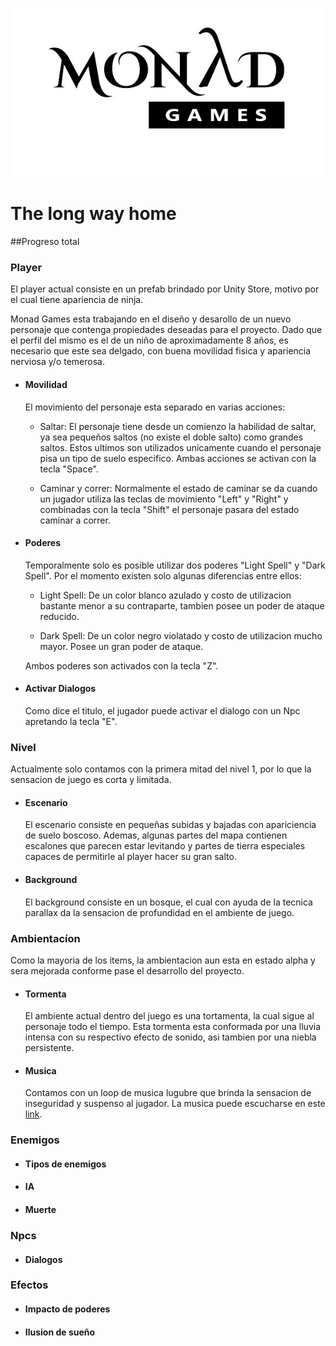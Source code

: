 ![Logo Monad Games](monad.jpg)

# The long way home


##Progreso total

### Player

El player actual consiste en un prefab brindado por Unity Store, motivo por el cual tiene apariencia de ninja.

Monad Games esta trabajando en el diseño y desarollo de un nuevo personaje que contenga propiedades deseadas para el proyecto. Dado que el perfil del mismo es el de un niño de aproximadamente 8 años, es necesario que este sea delgado, con buena movilidad fisica y apariencia nerviosa y/o temerosa.  

  - #### Movilidad
    El movimiento del personaje esta separado en varias acciones:

      - Saltar: El personaje tiene desde un comienzo la habilidad de saltar, ya sea pequeños saltos (no existe el doble salto) como grandes saltos. Estos ultimos son utilizados unicamente cuando el personaje pisa un tipo de suelo especifico. Ambas acciones se activan con la tecla "Space".

      - Caminar y correr: Normalmente el estado de caminar se da cuando un jugador utiliza las teclas de movimiento "Left" y "Right" y combinadas con la tecla "Shift" el personaje pasara del estado caminar a correr.

  - #### Poderes
    Temporalmente solo es posible utilizar dos poderes "Light Spell" y "Dark Spell". Por el momento existen solo algunas diferencias entre ellos:

    - Light Spell: De un color blanco azulado y costo de utilizacion bastante menor a su contraparte, tambien posee un poder de ataque reducido.

    - Dark Spell: De un color negro violatado y costo de utilizacion mucho mayor. Posee un gran poder de ataque.

    Ambos poderes son activados con la tecla "Z".

  - #### Activar Dialogos
    Como dice el titulo, el jugador puede activar el dialogo con un Npc apretando la tecla "E".

### Nivel
  Actualmente solo contamos con la primera mitad del nivel 1, por lo que la sensacion de juego es corta y limitada.

  - #### Escenario
    El escenario consiste en pequeñas subidas y bajadas con apariciencia de suelo boscoso. Ademas, algunas partes del mapa contienen escalones que parecen estar levitando y partes de tierra especiales capaces de permitirle al player hacer su gran salto.

  - #### Background
    El background consiste en un bosque, el cual con ayuda de la tecnica parallax da la sensacion de profundidad en el ambiente de juego.

### Ambientacíon
  Como la mayoria de los items, la ambientacion aun esta en estado alpha y sera mejorada conforme pase el desarrollo del proyecto.

  - #### Tormenta
    El ambiente actual dentro del juego es una tortamenta, la cual sigue al personaje todo el tiempo. Esta tormenta esta conformada por una lluvia intensa con su respectivo efecto de sonido, asi tambien por una niebla persistente.

  - #### Musica
    Contamos con un loop de musica lugubre que brinda la sensacion de inseguridad y suspenso al jugador. La musica puede escucharse en este [link](https://www.youtube.com/watch?v=f9gZcuKq4FI).

### Enemigos

  - #### Tipos de enemigos

  - #### IA

  - #### Muerte

### Npcs

  - #### Dialogos

### Efectos

  - #### Impacto de poderes

  - #### Ilusion de sueño
